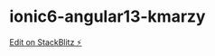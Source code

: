 # ionic6-angular13-kmarzy

[Edit on StackBlitz ⚡️](https://stackblitz.com/edit/ionic6-angular13-kmarzy)